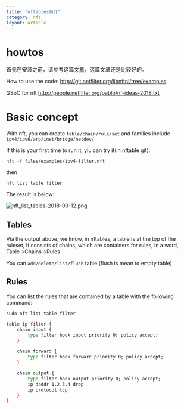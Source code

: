 ```yaml
---
title: "nftables简介"
category: nft
layout: article
---
```


# howtos
首先在安装之前，请参考这篇[文章](https://home.regit.org/netfilter-en/nftables-quick-howto/)，这篇文章还是比较好的。

How to use the code:
http://git.netfilter.org/libnftnl/tree/examples

GSoC for nft
http://people.netfilter.org/pablo/nf-ideas-2018.txt

# Basic concept
With nft, you can create `table/chain/rule/set` and families include `ipv4/ipv6/arp/inet/bridge/netdev/`

If this is your first time to run it, yiu can try it(in nftable git):

	nft -f files/examples/ipv4-filter.nft

then

	nft list table filter

The result is below:

![nft_list_tables-2018-03-12.png](http://yuzibo.qiniudn.com/nft_list_tables-2018-03-12.png)

## Tables
Via the output above, we know, in nftables, a table is at the top of the ruleset, It consists of chains, which are containers for rules, in a word, Table->Chains->Rules

You can `add/delete/list/flush` table.(flush is mean to empty table)

## Rules
You can list the rules that are contained by a table with the following command:

	sudo nft list table filter

```bash
table ip filter {
	chain input {
		type filter hook input priority 0; policy accept;
	}

	chain forward {
		type filter hook forward priority 0; policy accept;
	}

	chain output {
		type filter hook output priority 0; policy accept;
		ip daddr 1.2.3.4 drop
		ip protocol tcp
	}
}
```
